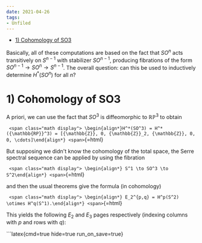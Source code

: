 ```yaml
---
date: 2021-04-26
tags:
- Unfiled
---
```


-   [1) Cohomology of SO3](#cohomology-of-so3)














Basically, all of these computations are based on the fact that $SO^n$ acts transitively on $S^{n-1}$ with stabilizer $SO^{n-1}$, producing fibrations of the form $SO^{n-1} \to SO^n \to S^{n-1}$. The overall question: can this be used to inductively determine $H^*(SO^n)$ for all $n$?

# 1) Cohomology of SO3

A priori, we can use the fact that $SO^3$ is diffeomorphic to ${\mathbb{RP}}^3$ to obtain

`
<span class="math display">
\begin{align*}H^*(SO^3) = H^*({\mathbb{RP}}^3) = [{\mathbb{Z}}, 0, {\mathbb{Z}}_2, {\mathbb{Z}}, 0, 0, \cdots]\end{align*}
<span>`{=html}

But supposing we didn't know the cohomology of the total space, the Serre spectral sequence can be applied by using the fibration

`
<span class="math display">
\begin{align*} S^1 \to SO^3 \to S^2\end{align*}
<span>`{=html}

and then the usual theorems give the formula (in cohomology)

`
<span class="math display">
\begin{align*} E_2^{p,q} = H^p(S^2) \otimes H^q(S^1).\end{align*}
<span>`{=html}

This yields the following $E_2$ and $E_3$ pages respectively (indexing columns with $p$ and rows with $q$):

\`\`\`latex{cmd=true hide=true run_on_save=true}

